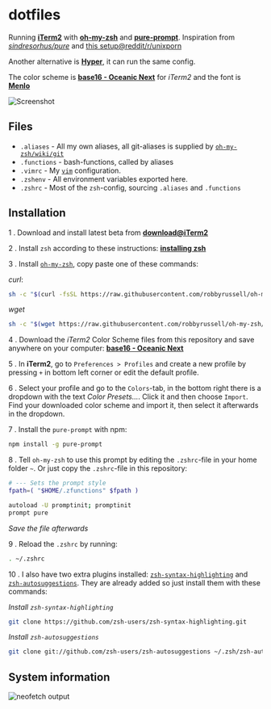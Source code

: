 # dotfiles

Running [**iTerm2**](https://www.iterm2.com/) with [**oh-my-zsh**](https://github.com/robbyrussell/oh-my-zsh) and [**pure-prompt**](https://github.com/sindresorhus/pure). Inspiration from [*sindresorhus/pure*]() and [this setup@reddit/r/unixporn](https://www.reddit.com/r/unixporn/comments/5vke7s/osx_iterm2_tmux_vim/?utm_content=comments&utm_medium=browse&utm_source=reddit&utm_name=unixporn)   

Another alternative is [**Hyper**](https://github.com/zeit/hyper), it can run the same config.

The color scheme is [**base16 - Oceanic Next**](https://github.com/wbinnssmith/base16-oceanic-next/tree/master/iterm2) for _iTerm2_ and the font is [**Menlo**](https://github.com/hbin/top-programming-fonts)

![Screenshot](http://i.imgur.com/8r8wSev.png)

## Files

* `.aliases` - All my own aliases, all git-aliases is supplied by [`oh-my-zsh/wiki/git`](https://github.com/robbyrussell/oh-my-zsh/wiki/Plugin:git)
* `.functions` - bash-functions, called by aliases
* `.vimrc` - My [`vim`](https://en.wikipedia.org/wiki/Vim_(text_editor)) configuration.
* `.zshenv` - All environment variables exported here.
* `.zshrc` - Most of the `zsh`-config, sourcing `.aliases` and `.functions`

## Installation

1 . Download and install latest beta from [**download@iTerm2**](https://www.iterm2.com/downloads.html)

2 . Install `zsh` according to these instructions: [**installing zsh**](https://github.com/robbyrussell/oh-my-zsh/wiki/Installing-ZSH)

3 . Install [`oh-my-zsh`](https://github.com/robbyrussell/oh-my-zsh), copy paste one of these commands:

_curl_:
```bash
sh -c "$(curl -fsSL https://raw.githubusercontent.com/robbyrussell/oh-my-zsh/master/tools/install.sh)"
```

_wget_
```bash
sh -c "$(wget https://raw.githubusercontent.com/robbyrussell/oh-my-zsh/master/tools/install.sh -O -)"

```

4 . Download the _iTerm2_ Color Scheme files from this repository and save anywhere on your computer: [**base16 - Oceanic Next**](https://github.com/wbinnssmith/base16-oceanic-next/tree/master/iterm2)

5 . In **iTerm2**, go to `Preferences > Profiles` and create a new profile by pressing `+` in bottom left corner or edit the default profile.

6 . Select your profile and go to the `Colors`-tab, in the bottom right there is a dropdown with the text _Color Presets..._. Click it and then choose `Import`. Find your downloaded color scheme and import it, then select it afterwards in the dropdown.

7 . Install the `pure-prompt` with npm: 

```bash
npm install -g pure-prompt
```

8 . Tell `oh-my-zsh` to use this prompt by editing the `.zshrc`-file in your home folder `~`. Or just copy the `.zshrc`-file in this repository:

```bash
# --- Sets the prompt style
fpath=( "$HOME/.zfunctions" $fpath )

autoload -U promptinit; promptinit
prompt pure
```
_Save the file afterwards_

9 . Reload the `.zshrc` by running:

```bash
. ~/.zshrc
```

10 . I also have two extra plugins installed: [`zsh-syntax-highlighting`](https://github.com/zsh-users/zsh-syntax-highlighting) and [`zsh-autosuggestions`](https://github.com/zsh-users/zsh-autosuggestions). They are already added so just install them with these commands:

_Install `zsh-syntax-highlighting`_
```bash
git clone https://github.com/zsh-users/zsh-syntax-highlighting.git
```

_Install `zsh-autosuggestions`_
```bash
git clone git://github.com/zsh-users/zsh-autosuggestions ~/.zsh/zsh-autosuggestions
```


## System information

![neofetch output](http://i.imgur.com/smBe6gX.png)
